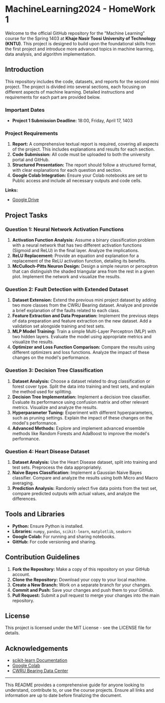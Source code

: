 # MachineLearning2024 - HomeWork  1
Welcome to the official GitHub repository for the "Machine Learning" course for the Spring 1403 at **Khaje Nasir Toosi University of Technology (KNTU)**. This project is designed to build upon the foundational skills from the first project and introduce more advanced topics in machine learning, data analysis, and algorithm implementation.

## Introduction
This repository includes the code, datasets, and reports for the second mini project. The project is divided into several sections, each focusing on different aspects of machine learning. Detailed instructions and requirements for each part are provided below.
### Important Dates
- **Project 1 Submission Deadline:** 18:00, Friday, April 17, 1403
### Project Requirements
1. **Report:** A comprehensive textual report is required, covering all aspects of the project. This includes explanations and results for each section.
2. **Code Submission:** All code must be uploaded to both the university portal and GitHub.
3. **Structured Presentation:** The report should follow a structured format, with clear explanations for each question and section.
4. **Google Colab Integration:** Ensure your Colab notebooks are set to Public access and include all necessary outputs and code cells.

**Links:**
- [Google Drive](https://drive.google.com/drive/folders/1DurmfyJrGhzOfw3Igz8vlM2zN7IH64SW)

## Project Tasks
### Question 1: Neural Network Activation Functions
1. **Activation Function Analysis:** Assume a binary classification problem with a neural network that has two different activation functions (Sigmoid and ReLU) in the final layer. Analyze the implications.
2. **ReLU Replacement:** Provide an equation and explanation for a replacement of the ReLU activation function, detailing its benefits.
3. **McCulloch-Pitts Neuron Design:** Design a simple neuron or perceptron that can distinguish the shaded triangular area from the rest in a given plot. Implement the network and visualize the results.
### Question 2: Fault Detection with Extended Dataset
1. **Dataset Extension:** Extend the previous mini project dataset by adding two more classes from the CWRU Bearing dataset. Analyze and provide a brief explanation of the faults related to each class.
2. **Feature Extraction and Data Preparation:** Implement the previous steps of data preparation and feature extraction on the new dataset. Add a validation set alongside training and test sets.
3. **MLP Model Training:** Train a simple Multi-Layer Perceptron (MLP) with two hidden layers. Evaluate the model using appropriate metrics and visualize the results.
4. **Optimizer and Loss Function Comparison:** Compare the results using different optimizers and loss functions. Analyze the impact of these changes on the model's performance.
### Question 3: Decision Tree Classification
1. **Dataset Analysis:** Choose a dataset related to drug classification or forest cover type. Split the data into training and test sets, and explain the method used for splitting.
2. **Decision Tree Implementation:** Implement a decision tree classifier. Evaluate its performance using confusion matrix and other relevant metrics. Visualize and analyze the results.
3. **Hyperparameter Tuning:** Experiment with different hyperparameters, such as pruning settings. Explain the impact of these changes on the model's performance.
4. **Advanced Methods:** Explore and implement advanced ensemble methods like Random Forests and AdaBoost to improve the model's performance.
### Question 4: Heart Disease Dataset
1. **Dataset Analysis:** Use the Heart Disease dataset, split into training and test sets. Preprocess the data appropriately.
2. **Naive Bayes Classification:** Implement a Gaussian Naive Bayes classifier. Compare and analyze the results using both Micro and Macro averaging.
3. **Prediction Analysis:** Randomly select five data points from the test set, compare predicted outputs with actual values, and analyze the differences.

## Tools and Libraries
- **Python:** Ensure Python is installed.
- **Libraries:** `numpy`, `pandas`, `scikit-learn`, `matplotlib`, `seaborn`
- **Google Colab:** For running and sharing notebooks.
- **GitHub:** For code versioning and sharing.

## Contribution Guidelines
1. **Fork the Repository:** Make a copy of this repository on your GitHub account.
2. **Clone the Repository:** Download your copy to your local machine.
3. **Create a New Branch:** Work on a separate branch for your changes.
4. **Commit and Push:** Save your changes and push them to your GitHub.
5. **Pull Request:** Submit a pull request to merge your changes into the main repository.

## License
This project is licensed under the MIT License - see the LICENSE file for details.

## Acknowledgements
- [scikit-learn Documentation](https://scikit-learn.org/stable/api/index.html)
- [Google Colab](https://colab.research.google.com/)
- [CWRU Bearing Data Center](https://engineering.case.edu/bearingdatacenter)

***
This README provides a comprehensive guide for anyone looking to understand, contribute to, or use the course projects. Ensure all links and information are up to date before finalizing the document.
